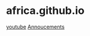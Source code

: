 # africa.github.io
[youtube](https://www.youtube.com/) 
[Annoucements](https://t.me/borderannouncements)
